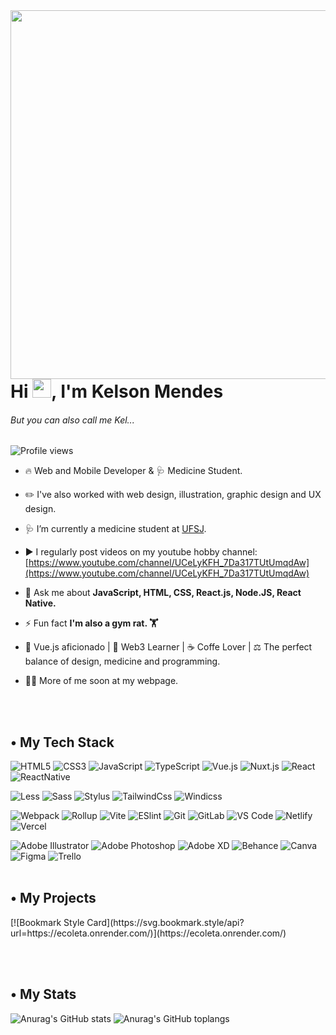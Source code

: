 <img align="right" height="590em" src="https://raw.githubusercontent.com/gist/KelsonMendes/1f22c8d33986531fbfa32c0d4bdcecde/raw/2c2b94c7245f442d18a41056eb7d1be9d6442f3a/Githubcard.svg"/>
<h1 align="left">Hi <img src="https://raw.githubusercontent.com/kaueMarques/kaueMarques/master/hi.gif" height="30px">, I'm Kelson Mendes</h1>
<h6><em>But you can also call me Kel...</em></h6>
<p align="left"> <img src="https://komarev.com/ghpvc/?username=kelsonmendes&color=orange" alt="Profile views" /> </p>

- 🔥 Web and Mobile Developer & 🩺 Medicine Student.

- ✏️ I've also worked with web design, illustration, graphic design and UX design.

- 🩺 I’m currently a medicine student at [UFSJ](https://www.ufsj.edu.br/).

- ▶️ I regularly post videos on my youtube hobby channel: [https://www.youtube.com/channel/UCeLyKFH_7Da317TUtUmqdAw](https://www.youtube.com/channel/UCeLyKFH_7Da317TUtUmqdAw)

- 💬 Ask me about **JavaScript, HTML, CSS, React.js, Node.JS, React Native.**

- ⚡ Fun fact **I'm also a gym rat.
 🏋️**
 
- 🖖 Vue.js aficionado | 🔐 Web3 Learner | ☕️ Coffe Lover | ⚖️ The perfect balance of design, medicine and programming.

- 👨‍💻 More of me soon at my webpage.

<br><br>
<h2>• My Tech Stack</h2>

![HTML5](https://img.shields.io/badge/-HTML5-%23E44D27?style=flat&logo=html5&logoColor=ffffff)
![CSS3](https://img.shields.io/badge/-CSS3-%231572B6?style=flat&logo=css3)
![JavaScript](https://img.shields.io/badge/-JavaScript-%23F7DF1C?style=flat&logo=javascript&logoColor=000000&labelColor=%23F7DF1C&color=%23FFCE5A)
![TypeScript](https://img.shields.io/badge/-TypeScript-007ACC?style=flat&logo=typescript&logoColor=white)
![Vue.js](https://img.shields.io/badge/-Vue.js-%232c3e50?style=flat&logo=vuedotjs)
![Nuxt.js](https://img.shields.io/badge/-Nuxt.js-%23282C34?style=flat&logo=nuxtdotjs)
![React](https://img.shields.io/badge/-React-%23282C34?style=flat&logo=react)
![ReactNative](https://img.shields.io/badge/React_Native-20232A?style=flat&logo=react&logoColor=61DAFB)

![Less](https://img.shields.io/badge/-Less-%231d365d?style=flat&logo=less&logoColor=ffffff)
![Sass](https://img.shields.io/badge/-Sass-%23CC6699?style=flat&logo=sass&logoColor=ffffff)
![Stylus](https://img.shields.io/badge/-Stylus-%23333333?style=flat&logo=stylus)
![TailwindCss](https://img.shields.io/badge/-TailwindCss-%231a202c?style=flat&logo=tailwind-css)
![Windicss](https://img.shields.io/badge/-WindiCss-%23000000?style=flat&logo=tailwind-css&&logoColor=48B0F1)

![Webpack](https://img.shields.io/badge/-Webpack-%232C3A42?style=flat&logo=webpack)
![Rollup](https://img.shields.io/badge/-Rollup-%23EC4A3F?style=flat&logo=rollupdotjs&logoColor=ffffff)
![Vite](https://img.shields.io/badge/-Vite-%23646CFF?style=flat&logo=vite&logoColor=ffffff)
![ESlint](https://img.shields.io/badge/-ESLint-%234B32C3?style=flat&logo=eslint)
![Git](https://img.shields.io/badge/-Git-%23F05032?style=flat&logo=git&logoColor=%23ffffff)
![GitLab](https://img.shields.io/badge/-GitLab-FCA121?style=flat&logo=gitlab)
![VS Code](https://img.shields.io/badge/-VSCode-%23007ACC?style=flat&logo=visual-studio-code)
![Netlify](https://img.shields.io/badge/-Netlify-%2300C7B7?style=flat&logo=netlify&logoColor=ffffff)
![Vercel](https://img.shields.io/badge/-Vercel-%23ffffff?style=flat&logo=vercel&logoColor=000000)

![Adobe Illustrator](https://img.shields.io/badge/Adobe%20Illustrator-FF9A00?style=flat&logo=adobe%20illustrator&logoColor=white)
![Adobe Photoshop](https://img.shields.io/badge/Adobe%20Photoshop-31A8FF?style=flat&logo=Adobe%20Photoshop&logoColor=black)
![Adobe XD](https://img.shields.io/badge/Adobe%20XD-470137?style=flat&logo=Adobe%20XD&logoColor=#FF61F6)
![Behance](https://img.shields.io/badge/Behance-0054F7?style=flat&logo=behance&logoColor=white)
![Canva](https://img.shields.io/badge/Canva-%2300C4CC.svg?&style=flat&logo=Canva&logoColor=white)
![Figma](https://img.shields.io/badge/Figma-F24E1E?style=flat&logo=figma&logoColor=white)
![Trello](https://img.shields.io/badge/Trello-0052CC?style=flat&logo=trello&logoColor=white)
<br><br>

<h2>• My Projects</h2>
[![Bookmark Style Card](https://svg.bookmark.style/api?url=https://ecoleta.onrender.com/)](https://ecoleta.onrender.com/)

<br><br>
<h2>• My Stats</h2>

![Anurag's GitHub stats](https://github-readme-stats.vercel.app/api?username=kelsonmendes&theme=codeSTACKr&show_icons=true&line_height=27&hide_border=true)
![Anurag's GitHub toplangs](https://github-readme-stats.vercel.app/api/top-langs/?username=kelsonmendes&theme=codeSTACKr&show_icons=true&hide_border=true)

<br><br>

